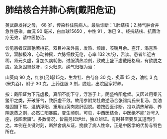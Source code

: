 # 肺结核合并肺心病(戴阳危证)

英武薛发祥之母， 68 岁，传染科住院病人。最后诊断：1.肺结核；2.肺气肿合并急性感染。血沉 90 毫米，白血球15650 ，中性 91 ，淋巴 9 。经抗结核、抗菌治疗无效，请中医协治。

诊见患者双颊艳若桃花，双目神采外露，发热、烦躁，咳喘月余。盗汗，渴喜热饮，双膝极冷，心动神摇，六脉细数无伦，心率 132 次/分，舌淡。患者年近古稀，肾元久虚，复加久病耗伤，过服清热凉剂，致成上盛下虚戴阳格局，有欲脱之虞。急急固肾敛肝，引火归原，纳气归根为治：

山萸肉 90 克，红参(另炖)15克，生龙牡、白芍各 30 克，炙草 15 克，油桂 3 克(米丸吞)，附子 30 克。上药连服 3 剂，脱险，出院回家将养。

按：戴阳证为下元虚极，真阳不能下守，浮游于上，阴盛格阳危候。又因过用秦艽鳖甲之类，开破肝气，致肝虚不敛。故用参附龙牡救逆汤合张锡纯氏来复汤，加油桂固摄下焦、温纳浮阳，重用山萸肉敛肝固脱。若按西医诊断，投以清热解毒、养阴退蒸之剂，必然亡阳暴脱，变生顷刻。可见，中西医结合，中医绝不能"对号入座，按图索骥"。多数情况，皆需另起炉灶，独立辨证。有时甚至要反其道而行之。本例在关键时刻，断然舍病从证，挽救了病人性命，正是中医学的优势与特色所在。